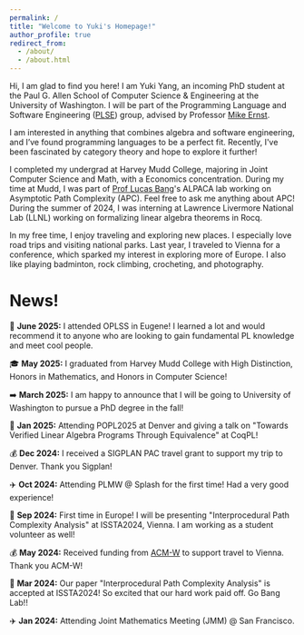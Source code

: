 ```yaml
---
permalink: /
title: "Welcome to Yuki's Homepage!"
author_profile: true
redirect_from: 
  - /about/
  - /about.html
---
```


Hi, I am glad to find you here! I am Yuki Yang, an incoming PhD student at the Paul G. Allen School of Computer Science & Engineering at the University of Washington. I will be part of the Programming Language and Software Engineering ([PLSE](https://uwplse.org/)) group, advised by Professor [Mike Ernst](https://homes.cs.washington.edu/~mernst/). 

I am interested in anything that combines algebra and software engineering, and I’ve found programming languages to be a perfect fit. Recently, I've been fascinated by category theory and hope to explore it further!

I completed my undergrad at Harvey Mudd College, majoring in Joint Computer Science and Math, with a Economics concentration. During my time at Mudd, I was part of [Prof Lucas Bang](https://www.cs.hmc.edu/~bang/index.html)'s ALPACA lab working on Asymptotic Path Complexity (APC). Feel free to ask me anything about APC!  During the summer of 2024, I was interning at Lawrence Livermore National Lab (LLNL) working on formalizing linear algebra theorems in Rocq. 

In my free time, I enjoy traveling and exploring new places. I especially love road trips and visiting national parks. Last year, I traveled to Vienna for a conference, which sparked my interest in exploring more of Europe. I also like playing badminton, rock climbing, crocheting, and photography.

News!
=====
:evergreen_tree: **June 2025:** I attended OPLSS in Eugene! I learned a lot and would recommend it to anyone who are looking to gain fundamental PL knowledge and meet cool people.

:mortar_board: **May 2025:** I graduated from Harvey Mudd College with High Distinction, Honors in Mathematics, and Honors in Computer Science!

➡️ **March 2025:** I am happy to announce that I will be going to University of Washington to pursue a PhD degree in the fall!

🎤 **Jan 2025:** Attending POPL2025 at Denver and giving a talk on "Towards Verified Linear Algebra Programs Through Equivalence" at CoqPL!

💰 **Dec 2024:** I received a SIGPLAN PAC travel grant to support my trip to Denver. Thank you Sigplan!

✈️ **Oct 2024:** Attending PLMW @ Splash for the first time! Had a very good experience!

🎤 **Sep 2024:** First time in Europe! I will be presenting "Interprocedural Path Complexity Analysis" at ISSTA2024, Vienna. I am working as a student volunteer as well! 

💰 **May 2024:** Received funding from [ACM-W](https://women.acm.org/scholars/acm-w-scholars/yihan-yang/) to support travel to Vienna. Thank you ACM-W!

🎉 **Mar 2024:** Our paper "Interprocedural Path Complexity Analysis" is accepted at ISSTA2024! So excited that our hard work paid off. Go Bang Lab!!

✈️ **Jan 2024:** Attending Joint Mathematics Meeting (JMM) @ San Francisco. 
